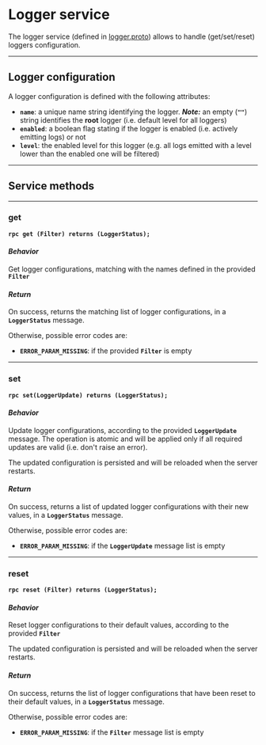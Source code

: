 # Logger service

The logger service (defined in [logger.proto](../protos/grpc_helper_api/logger.proto)) allows to handle (get/set/reset) loggers configuration.


---
## Logger configuration

A logger configuration is defined with the following attributes:
* **`name`**: a unique name string identifying the logger.
  *__Note:__* an empty (**`""`**) string identifies the **root** logger (i.e. default level for all loggers)
* **`enabled`**: a boolean flag stating if the logger is enabled (i.e. actively emitting logs) or not
* **`level`**: the enabled level for this logger (e.g. all logs emitted with a level lower than the enabled one will be filtered)


---
## Service methods

---
### get

**`rpc get (Filter) returns (LoggerStatus);`**

#### *Behavior*

Get logger configurations, matching with the names defined in the provided **`Filter`**

#### *Return*

On success, returns the matching list of logger configurations, in a **`LoggerStatus`** message.

Otherwise, possible error codes are:
* **`ERROR_PARAM_MISSING`**: if the provided **`Filter`** is empty

---
### set

**`rpc set(LoggerUpdate) returns (LoggerStatus);`**

#### *Behavior*

Update logger configurations, according to the provided **`LoggerUpdate`** message.
The operation is atomic and will be applied only if all required updates are valid (i.e. don't raise an error).

The updated configuration is persisted and will be reloaded when the server restarts.

#### *Return*

On success, returns a list of updated logger configurations with their new values, in a **`LoggerStatus`** message.

Otherwise, possible error codes are:
* **`ERROR_PARAM_MISSING`**: if the **`LoggerUpdate`** message list is empty

---
### reset

**`rpc reset (Filter) returns (LoggerStatus);`**

#### *Behavior*

Reset logger configurations to their default values, according to the provided **`Filter`**

The updated configuration is persisted and will be reloaded when the server restarts.

#### *Return*

On success, returns the list of logger configurations that have been reset to their default values, in a **`LoggerStatus`** message.

Otherwise, possible error codes are:
* **`ERROR_PARAM_MISSING`**: if the **`Filter`** message list is empty
